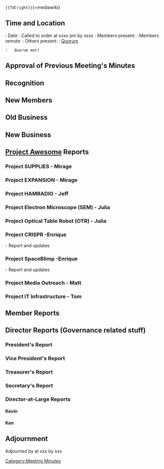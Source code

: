 `{{TOCright}}`{=mediawiki}

## Time and Location

:   Date
:   Called to order at xxxx pm by xxxx
:   Members present:
:   Members remote:
:   Others present:
:   [Quorum](Quorum)

    :   Quorum met?

## Approval of Previous Meeting's Minutes

## Recognition

## New Members

## Old Business

## New Business

## [Project Awesome](:Category:Project_Awesome) Reports

### Project SUPPLIES - Mirage

### Project EXPANSION - Mirage

### Project HAMRADIO - Jeff

### Project Electron Microscope (SEM) - Julia

### Project Optical Table Robot (OTR) - Julia

### Project CRISPR -Enrique

\- Report and updates

### Project SpaceBlimp -Enrique

\- Report and updates

### Project Media Outreach - Matt

### Project IT Infrastructure - Tom

## Member Reports

## Director Reports (Governance related stuff)

### President's Report

### Vice President's Report

### Treasurer's Report

### Secretary's Report

### Director-at-Large Reports

#### Kevin

#### Ken

## Adjournment

Adjourned by at xxx by xxx

[Category:Meeting Minutes](Category:Meeting_Minutes)
